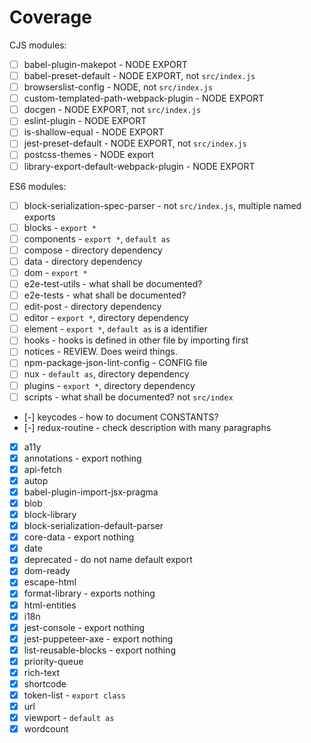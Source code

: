 # Coverage

CJS modules:

- [ ] babel-plugin-makepot - NODE EXPORT
- [ ] babel-preset-default - NODE EXPORT, not `src/index.js`
- [ ] browserslist-config - NODE, not `src/index.js`
- [ ] custom-templated-path-webpack-plugin - NODE EXPORT
- [ ] docgen - NODE EXPORT, not `src/index.js`
- [ ] eslint-plugin - NODE EXPORT
- [ ] is-shallow-equal - NODE EXPORT
- [ ] jest-preset-default - NODE EXPORT, not `src/index.js`
- [ ] postcss-themes - NODE export
- [ ] library-export-default-webpack-plugin - NODE EXPORT

ES6 modules:

- [ ] block-serialization-spec-parser - not `src/index.js`, multiple named exports
- [ ] blocks - `export *`
- [ ] components - `export *`, `default as`
- [ ] compose - directory dependency
- [ ] data - directory dependency
- [ ] dom - `export *`
- [ ] e2e-test-utils - what shall be documented?
- [ ] e2e-tests - what shall be documented?
- [ ] edit-post - directory dependency
- [ ] editor - `export *`, directory dependency
- [ ] element - `export *`, `default as` is a identifier
- [ ] hooks - hooks is defined in other file by importing first
- [ ] notices - REVIEW. Does weird things.
- [ ] npm-package-json-lint-config - CONFIG file
- [ ] nux - `default as`, directory dependency
- [ ] plugins - `export *`, directory dependency
- [ ] scripts - what shall be documented? not `src/index`
- [-] keycodes - how to document CONSTANTS?
- [-] redux-routine - check description with many paragraphs
- [x] a11y
- [x] annotations - export nothing
- [x] api-fetch
- [x] autop
- [x] babel-plugin-import-jsx-pragma
- [x] blob
- [x] block-library
- [x] block-serialization-default-parser
- [x] core-data - export nothing
- [x] date
- [x] deprecated - do not name default export
- [x] dom-ready
- [x] escape-html
- [x] format-library - exports nothing
- [x] html-entities
- [x] i18n
- [x] jest-console - export nothing
- [x] jest-puppeteer-axe - export nothing
- [x] list-reusable-blocks - export nothing
- [x] priority-queue
- [x] rich-text
- [x] shortcode
- [x] token-list - `export class`
- [x] url
- [x] viewport - `default as`
- [x] wordcount
